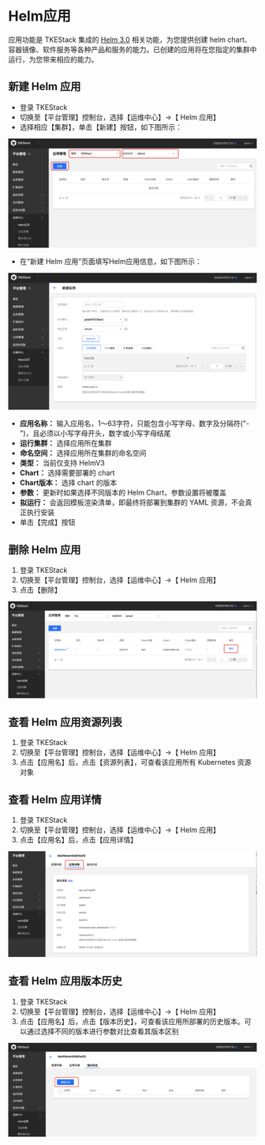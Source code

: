 # Helm应用

应用功能是 TKEStack 集成的 [Helm 3.0](https://helm.sh/) 相关功能，为您提供创建 helm chart、容器镜像、软件服务等各种产品和服务的能力。已创建的应用将在您指定的集群中运行，为您带来相应的能力。

## 新建 Helm 应用

* 登录 TKEStack
* 切换至【平台管理】控制台，选择【运维中心】-&gt;【 Helm 应用】
* 选择相应【集群】，单击【新建】按钮，如下图所示：

![&#x65B0;&#x5EFA; Helm &#x6309;&#x94AE;](../../../images/platformhelm.png)

* 在“新建 Helm 应用”页面填写Helm应用信息，如下图所示：

![&#x65B0;&#x5EFA; Helm &#x5E94;&#x7528;](../../../images/新建Helm应用.png)

* **应用名称：** 输入应用名，1～63字符，只能包含小写字母、数字及分隔符\("-"\)，且必须以小写字母开头，数字或小写字母结尾
* **运行集群：** 选择应用所在集群
* **命名空间：** 选择应用所在集群的命名空间
* **类型：** 当前仅支持 HelmV3
* **Chart：** 选择需要部署的 chart
* **Chart版本：** 选择 chart 的版本
* **参数：** 更新时如果选择不同版本的 Helm Chart，参数设置将被覆盖
* **拟运行：** 会返回模板渲染清单，即最终将部署到集群的 YAML 资源，不会真正执行安装
* 单击【完成】按钮

## 删除 Helm 应用

1. 登录 TKEStack
2. 切换至【平台管理】控制台，选择【运维中心】-&gt;【 Helm 应用】
3. 点击【删除】

![image-20201203150729694](../../../images/image-20201203150729694.png)

## 查看 Helm 应用资源列表

1. 登录 TKEStack
2. 切换至【平台管理】控制台，选择【运维中心】-&gt;【 Helm 应用】
3. 点击【应用名】后，点击【资源列表】，可查看该应用所有 Kubernetes 资源对象

## 查看 Helm 应用详情

1. 登录 TKEStack
2. 切换至【平台管理】控制台，选择【运维中心】-&gt;【 Helm 应用】
3. 点击【应用名】后，点击【应用详情】

![image-20201203150904452](../../../images/image-20201203150904452.png)

## 查看 Helm 应用版本历史

1. 登录 TKEStack
2. 切换至【平台管理】控制台，选择【运维中心】-&gt;【 Helm 应用】
3. 点击【应用名】后，点击【版本历史】，可查看该应用所部署的历史版本。可以通过选择不同的版本进行参数对比查看其版本区别

![image-20201203151027616](../../../images/image-20201203151027616.png)

